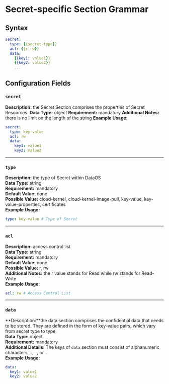 # Secret-specific Section Grammar

## Syntax

```yaml
secret: 
  type: {{secret-type}} 
  acl: {{r|rw}}   
  data: 
    {{key1: value1}} 
    {{key2: value2}} 
    ...
```

## Configuration Fields

### **`secret`**

**Description:** the Secret Section comprises the properties of Secret Resources.
**Data Type:** object
**Requirement:** mandatory
**Additional Notes:** there is no limit on the length of the string
**Example Usage:** 

```yaml
secret: 
  type: key-value 
  acl: rw 
  data: 
    key1: value1 
    key2: value2
```

---

### **`type`**

**Description:** the type of Secret within DataOS<br>
**Data Type:** string<br>
**Requirement:** mandatory<br>
**Default Value:** none<br>
**Possible Value:** cloud-kernel, cloud-kernel-image-pull, key-value, key-value-properties, certificates<br>
**Example Usage:** 

```yaml
type: key-value # Type of Secret
```

---

### **`acl`**

**Description:** access control list<br>
**Data Type:** string<br>
**Requirement:** mandatory<br>
**Default Value:** none<br>
**Possible Value:** r, rw<br>
**Additional Notes:** the r value stands for Read while rw stands for Read-Write<br>
**Example Usage:** 

```yaml
acl: rw # Access Control List
```

---

### **`data`**

**Description:**the data section comprises the confidential data that needs to be stored. They are defined in the form of key-value pairs, which vary from secret type to type.<br>
**Data Type:** object<br>
**Requirement:** mandatory<br>
**Additional Details:** The keys of `data` section must consist of alphanumeric characters, `-`, `_`, or `.`.<br>
**Example Usage:**<br>
```yaml
data: 
  key1: value1 
  key2: value2
```